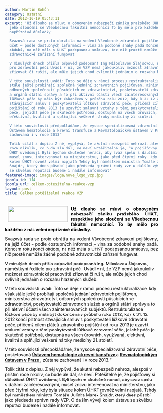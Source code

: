 ```yaml
---
author: Martin Bohůn
category: Ostatní
date: 2012-10-19 05:43:11
excerpt: 'Už dlouho se mluví o obnoveném nebezpečí zániku pražského ÚHKT, respektive
  jeho sloučení se Všeobecnou fakultní nemocnicí To by mělo pro každého z nás velmi
  nepříznivé důsledky

  Svazová rada se proto obrátila na vedení Všeobecné zdravotní pojišťovny, na jejíž
  účet – podle dostupných informací – vina za podobné snahy padá Koncem roku končí
  období, na něž měla s ÚHKT podepsanou smlouvu, bez níž prostě nemůže žádné podobné
  zdravotnické zařízení fungovat

  V minulých dnech přišla odpověď podepsaná Ing Miloslavou Šlajsovou, náměstkyní ředitele
  pro zdravotní péči Uvádí v ní, že VZP nemá jakoukoliv možnost zdravotnická pracoviště
  zřizovat či rušit, ale může jejich chod ovlivnit jednáním o rozsahu hrazených služeb

  V této souvislosti uvádí: Toto se děje v rámci procesu restrukturalizace, kdy však
  stále ještě probíhají společná jednání zdravotních pojišťoven, ministerstva zdravotnictví,
  odborných společností působících ve zdravotnictví, poskytovatelů zdravotních služeb
  a orgánů státní správy a to při aktivní účasti všech zainteresovaných subjektů Restrukturalizace
  lůžkové péče by měla být dokončena v průběhu roku 2012, kdy k 31 12 2012 končí platnost
  stávajících smluv s poskytovateli lůžkové zdravotní péče, přičemž cílem plátců zdravotního
  pojištění od roku 2013 je uzavřít smluvní vztahy s těmi poskytovateli lůžkové zdravotní
  péče, jejichž péče je skutečně potřebná, dostupná na všech úrovních, využívaná,
  efektivní, kvalitní a splňující veškeré nároky medicíny 21 století

  V této souvislosti předpokládáme, že vysoce specializovaná zdravotní péče, poskytovaná
  Ústavem hematologie a krevní transfuze a Revmatologickým ústavem v Praze, zůstane
  zachovaná i v roce 2013“

  Tolik citát z dopisu Z něj vyplývá, že akutní nebezpečí nehrozí, alespoň v příštím
  roce nikoliv, co bude ale dál, se neví Potěšitelné je, že pojišťovny si důležitost
  ÚHKT uvědomují Byli bychom skutečně neradi, aby svaz spolu s dalšími zainteresovanými,
  musel znovu intervenovat na ministerstvu, jako před čtyřmi roky, kdy byla situace
  kolem ÚHKT rovněž velmi napjatá Tehdy byl náměstkem ministra Tomáše Julínka Marek
  Šnajdr, který dnes působí jako předseda správní rady VZP O dalším vývoji kolem ústavu
  se skvělou reputací budeme i nadále informovat'
featured-image: images/loga/nove_logo_vzp.jpg
joomla_id: 114
joomla_url: celkem-potesitelna-reakce-vzp
layout: post
title: Celkem potěšitelná reakce VZP
---
```


<h4 style="margin-bottom: 0cm; text-align: justify;">
 <span style="color: #000000;">
  <img border="0" height="52" src="{{ site.baseurl }}/images/loga/nove_logo_vzp.jpg" style="float: left; margin-left: 10px; margin-right: 10px;" width="197"/>
  Už dlouho se mluví o obnoveném nebezpečí zániku pražského ÚHKT, respektive jeho sloučení se Všeobecnou fakultní nemocnicí. To by mělo pro každého z nás velmi nepříznivé důsledky.
 </span>
</h4>
<p style="margin-bottom: 0cm; text-align: justify;">
 <span style="color: #000000;">
  Svazová rada se proto obrátila na vedení Všeobecné zdravotní pojišťovny, na jejíž účet – podle dostupných informací – vina za podobné snahy padá. Koncem roku končí období, na něž měla s ÚHKT podepsanou smlouvu, bez níž prostě nemůže žádné podobné zdravotnické zařízení fungovat.
 </span>
</p>
<p style="margin-bottom: 0cm;">
 <span style="color: #000000;">
  V minulých dnech přišla odpověď podepsaná Ing. Miloslavou Šlajsovou, náměstkyní ředitele pro zdravotní péči. Uvádí v ní, že VZP nemá jakoukoliv možnost zdravotnická pracoviště zřizovat či rušit, ale může jejich chod ovlivnit jednáním o rozsahu hrazených služeb.
 </span>
</p>
<p style="margin-bottom: 0cm;">
 <span style="color: #000000;">
  V této souvislosti uvádí: Toto se děje v rámci procesu restrukturalizace, kdy však stále ještě probíhají společná jednání zdravotních pojišťoven, ministerstva zdravotnictví, odborných společností působících ve zdravotnictví, poskytovatelů zdravotních služeb a orgánů státní správy a to při aktivní účasti všech zainteresovaných subjektů. Restrukturalizace lůžkové péče by měla být dokončena v průběhu roku 2012, kdy k 31. 12. 2012 končí platnost stávajících smluv s poskytovateli lůžkové zdravotní péče, přičemž cílem plátců zdravotního pojištění od roku 2013 je uzavřít smluvní vztahy s těmi poskytovateli lůžkové zdravotní péče, jejichž péče je skutečně potřebná, dostupná na všech úrovních, využívaná, efektivní, kvalitní a splňující veškeré nároky medicíny 21. století.
 </span>
</p>
<p style="margin-bottom: 0cm;">
 <span style="color: #000000;">
  V této souvislosti předpokládáme, že vysoce specializovaná zdravotní péče, poskytovaná
  <strong>
   <a href="http://www.uhkt.cz/" target="_blank" title="Ústav hematologie a krevní transfuze">
    Ústavem hematologie a krevní transfuze
   </a>
  </strong>
  a
  <strong>
   <a href="http://www.revma.cz/" target="_blank" title="Revmatologický ústav Praha">
    Revmatologickým ústavem v Praze
   </a>
  </strong>
  , zůstane zachovaná i v roce 2013.“
 </span>
</p>
<p style="margin-bottom: 0cm;">
 <span style="color: #000000;">
  Tolik citát z dopisu. Z něj vyplývá, že akutní nebezpečí nehrozí, alespoň v příštím roce nikoliv, co bude ale dál, se neví. Potěšitelné je, že pojišťovny si důležitost ÚHKT uvědomují. Byli bychom skutečně neradi, aby svaz spolu s dalšími zainteresovanými, musel znovu intervenovat na ministerstvu, jako před čtyřmi roky, kdy byla situace kolem ÚHKT rovněž velmi napjatá. Tehdy byl náměstkem ministra Tomáše Julínka Marek Šnajdr, který dnes působí jako předseda správní rady VZP. O dalším vývoji kolem ústavu se skvělou reputací budeme i nadále informovat.
 </span>
</p>